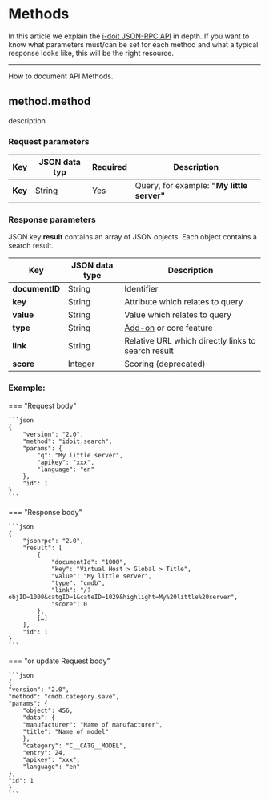# Methods

In this article we explain the [i-doit JSON-RPC API](./index.md) in depth. If you want to know what parameters must/can be set for each method and what a typical response looks like, this will be the right resource.

----
How to document API Methods.

## method.method

description

### Request parameters

| Key | JSON data typ | Required | Description |
| --- | --- | --- | --- |
| **Key** | String | Yes | Query, for example: **"My little server"** |

### Response parameters

JSON key **result** contains an array of JSON objects. Each object contains a search result.

| Key | JSON data type | Description |
| --- | --- | --- |
| **documentID** | String | Identifier |
| **key** | String | Attribute which relates to query |
| **value** | String | Value which relates to query |
| **type** | String | [Add-on](../index.md) or core feature |
| **link** | String | Relative URL which directly links to search result |
| **score** | Integer | Scoring (deprecated) |

### Example:

=== "Request body"

    ```json
    {
        "version": "2.0",
        "method": "idoit.search",
        "params": {
            "q": "My little server",
            "apikey": "xxx",
            "language": "en"
        },
        "id": 1
    }
    ```

=== "Response body"

    ```json
    {
        "jsonrpc": "2.0",
        "result": [
            {
                "documentId": "1000",
                "key": "Virtual Host > Global > Title",
                "value": "My little server",
                "type": "cmdb",
                "link": "/?objID=1000&catgID=1&cateID=1029&highlight=My%20little%20server",
                "score": 0
            },
            […]
        ],
        "id": 1
    }
    ```

=== "or update Request body"

    ```json
    {
    "version": "2.0",
    "method": "cmdb.category.save",
    "params": {
        "object": 456,
        "data": {
        "manufacturer": "Name of manufacturer",
        "title": "Name of model"
        },
        "category": "C__CATG__MODEL",
        "entry": 24,
        "apikey": "xxx",
        "language": "en"
    },
    "id": 1
    }
    ```
